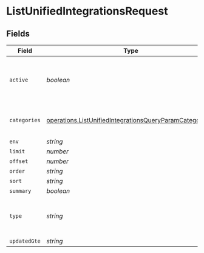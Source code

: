 # ListUnifiedIntegrationsRequest


## Fields

| Field                                                                                                                                     | Type                                                                                                                                      | Required                                                                                                                                  | Description                                                                                                                               |
| ----------------------------------------------------------------------------------------------------------------------------------------- | ----------------------------------------------------------------------------------------------------------------------------------------- | ----------------------------------------------------------------------------------------------------------------------------------------- | ----------------------------------------------------------------------------------------------------------------------------------------- |
| `active`                                                                                                                                  | *boolean*                                                                                                                                 | :heavy_minus_sign:                                                                                                                        | Filter the results for only the workspace's active integrations                                                                           |
| `categories`                                                                                                                              | [operations.ListUnifiedIntegrationsQueryParamCategories](../../../sdk/models/operations/listunifiedintegrationsqueryparamcategories.md)[] | :heavy_minus_sign:                                                                                                                        | Filter the results on these categories                                                                                                    |
| `env`                                                                                                                                     | *string*                                                                                                                                  | :heavy_minus_sign:                                                                                                                        | N/A                                                                                                                                       |
| `limit`                                                                                                                                   | *number*                                                                                                                                  | :heavy_minus_sign:                                                                                                                        | N/A                                                                                                                                       |
| `offset`                                                                                                                                  | *number*                                                                                                                                  | :heavy_minus_sign:                                                                                                                        | N/A                                                                                                                                       |
| `order`                                                                                                                                   | *string*                                                                                                                                  | :heavy_minus_sign:                                                                                                                        | N/A                                                                                                                                       |
| `sort`                                                                                                                                    | *string*                                                                                                                                  | :heavy_minus_sign:                                                                                                                        | N/A                                                                                                                                       |
| `summary`                                                                                                                                 | *boolean*                                                                                                                                 | :heavy_minus_sign:                                                                                                                        | N/A                                                                                                                                       |
| `type`                                                                                                                                    | *string*                                                                                                                                  | :heavy_minus_sign:                                                                                                                        | Filter the results for only this integration type                                                                                         |
| `updatedGte`                                                                                                                              | *string*                                                                                                                                  | :heavy_minus_sign:                                                                                                                        | N/A                                                                                                                                       |